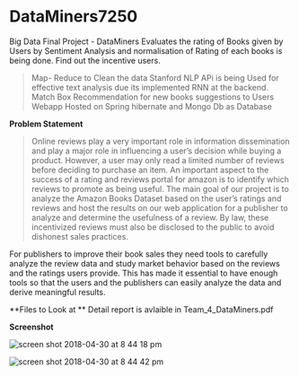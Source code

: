 # DataMiners7250
Big Data Final Project - DataMiners 
Evaluates the rating of Books given by Users by Sentiment Analysis and normalisation of Rating of each books is being done. 
Find out the incentive users.

>Map- Reduce to Clean the data 
>Stanford NLP APi is being Used for effective text analysis  due its implemented RNN at the backend.
>Match Box Recommendation for new books suggestions to Users
>Webapp Hosted on Spring hibernate and Mongo Db as Database 


**Problem Statement**

>Online reviews play a very important role in information dissemination and play a major role in influencing a user’s decision while buying a product. However, a user may only read a limited number of reviews before deciding to purchase an item. An important aspect to the success of a rating and reviews portal for amazon is to identify which reviews to promote as being useful. The main goal of our project is to analyze the Amazon Books Dataset based on the user’s ratings and reviews and host the results on our web application for a publisher to analyze and determine the usefulness of a review. By law, these incentivized reviews must also be disclosed to the public to avoid dishonest sales practices.

For publishers to improve their book sales they need tools to carefully analyze the review data and study market behavior based on the reviews and the ratings users provide. This has made it essential to have enough tools so that the users and the publishers can easily analyze the data and derive meaningful results.

**Files to Look at **
Detail report is avlaible in Team_4_DataMiners.pdf

**Screenshot**

![screen shot 2018-04-30 at 8 44 18 pm](https://user-images.githubusercontent.com/23444603/39456865-9004b0a4-4cb7-11e8-9128-0b7df4315373.png)


![screen shot 2018-04-30 at 8 44 42 pm](https://user-images.githubusercontent.com/23444603/39456871-99dfead0-4cb7-11e8-94c7-f55ed40ef697.png)
